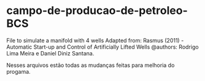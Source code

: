 # campo-de-producao-de-petroleo-BCS
File to simulate a manifold with 4 wells  Adapted from: Rasmus (2011) - Automatic Start-up and Control of Artificially Lifted Wells  @authors: Rodrigo Lima Meira e Daniel Diniz Santana.

Nesses arquivos estão todas as mudanças feitas para melhoria do progama.
